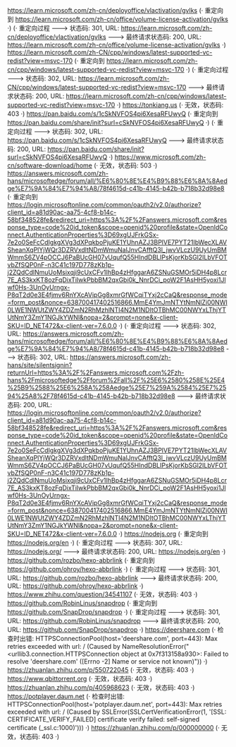 https://learn.microsoft.com/zh-cn/deployoffice/vlactivation/gvlks (· 重定向到 https://learn.microsoft.com/zh-cn/office/volume-license-activation/gvlks ·)
(· 重定向过程 ---> 状态码: 301, URL: https://learn.microsoft.com/zh-cn/deployoffice/vlactivation/gvlks ---> 最终请求状态码: 200, URL: https://learn.microsoft.com/zh-cn/office/volume-license-activation/gvlks ·)
https://learn.microsoft.com/zh-CN/cpp/windows/latest-supported-vc-redist?view=msvc-170 (· 重定向到 https://learn.microsoft.com/zh-cn/cpp/windows/latest-supported-vc-redist?view=msvc-170 ·)
(· 重定向过程 ---> 状态码: 302, URL: https://learn.microsoft.com/zh-CN/cpp/windows/latest-supported-vc-redist?view=msvc-170 ---> 最终请求状态码: 200, URL: https://learn.microsoft.com/zh-cn/cpp/windows/latest-supported-vc-redist?view=msvc-170 ·)
https://tonkiang.us (· 无效，状态码: 403 ·)
https://pan.baidu.com/s/1cSkNVFOS4pi6XesaRFUwyQ (· 重定向到 https://pan.baidu.com/share/init?surl=cSkNVFOS4pi6XesaRFUwyQ ·)
(· 重定向过程 ---> 状态码: 302, URL: https://pan.baidu.com/s/1cSkNVFOS4pi6XesaRFUwyQ ---> 最终请求状态码: 200, URL: https://pan.baidu.com/share/init?surl=cSkNVFOS4pi6XesaRFUwyQ ·)
https://www.microsoft.com/zh-cn/software-download/home (· 无效，状态码: 503 ·)
https://answers.microsoft.com/zh-hans/microsoftedge/forum/all/%E6%80%8E%E4%B9%88%E6%8A%8Aedge%E7%9A%84%E7%94%A8/78f4615d-c41b-4145-b42b-b718b32d98e8 (· 重定向到 https://login.microsoftonline.com/common/oauth2/v2.0/authorize?client_id=a81d90ac-aa75-4cf8-b14c-58bf348528fe&redirect_uri=https%3A%2F%2Fanswers.microsoft.com&response_type=code%20id_token&scope=openid%20profile&state=OpenIdConnect.AuthenticationProperties%3D69xgUJFrkGSx-7e2o0SeFcCdIgkgXVg3dXPqkboPjuKE1YUhnAZJ3BPlVE7PYT21IbWecXLAVSheanXqPlYjWQr3DZRVxdltNDmWmuNalJnvCAfftQ3l_jwvVLczU9UyUmBMWmmS6ZV4pOCCJ6PaBUcGH07vUqufQ55HIndDBLIPsKjorKbSGl2ILbVFOTvbZfSQP0nF-n3C41c197D778zKb1p-j2ZQdCdlNmuUoMsixqji9cUxCFv1IhBp4zHfggarA6ZSNuGSMOr5iDH4p8Lcr7E_AS3kxKT8ozFqDixTiIwkPbbBM2qxGbi0k_NnrDCi_poW2F1AsHH5yoxi1Jlwf0Hs-3UnOyUrngx-P8qT2d0e3E4fjmv6RnYXcAVipGg8xmrGfWCqiTYxj2cCaQ&response_mode=form_post&nonce=638700417402516866.MmE4YmJmNTYtNmNlZi00NWI0LWE1NWUtZWY4ZDZmN2RhMzhlNTI4N2M1NDItOTBhMC00NWYxLThjYTUtNmY3ZmY1NGJkYWNl&nopa=2&prompt=none&x-client-SKU=ID_NET472&x-client-ver=7.6.0.0 ·)
(· 重定向过程 ---> 状态码: 302, URL: https://answers.microsoft.com/zh-hans/microsoftedge/forum/all/%E6%80%8E%E4%B9%88%E6%8A%8Aedge%E7%9A%84%E7%94%A8/78f4615d-c41b-4145-b42b-b718b32d98e8 ---> 状态码: 302, URL: https://answers.microsoft.com/zh-hans/site/silentsignin?returnUrl=https%3A%2F%2Fanswers.microsoft.com%2Fzh-hans%2Fmicrosoftedge%2Fforum%2Fall%2F%25E6%2580%258E%25E4%25B9%2588%25E6%258A%258Aedge%25E7%259A%2584%25E7%2594%25A8%2F78f4615d-c41b-4145-b42b-b718b32d98e8 ---> 最终请求状态码: 200, URL: https://login.microsoftonline.com/common/oauth2/v2.0/authorize?client_id=a81d90ac-aa75-4cf8-b14c-58bf348528fe&redirect_uri=https%3A%2F%2Fanswers.microsoft.com&response_type=code%20id_token&scope=openid%20profile&state=OpenIdConnect.AuthenticationProperties%3D69xgUJFrkGSx-7e2o0SeFcCdIgkgXVg3dXPqkboPjuKE1YUhnAZJ3BPlVE7PYT21IbWecXLAVSheanXqPlYjWQr3DZRVxdltNDmWmuNalJnvCAfftQ3l_jwvVLczU9UyUmBMWmmS6ZV4pOCCJ6PaBUcGH07vUqufQ55HIndDBLIPsKjorKbSGl2ILbVFOTvbZfSQP0nF-n3C41c197D778zKb1p-j2ZQdCdlNmuUoMsixqji9cUxCFv1IhBp4zHfggarA6ZSNuGSMOr5iDH4p8Lcr7E_AS3kxKT8ozFqDixTiIwkPbbBM2qxGbi0k_NnrDCi_poW2F1AsHH5yoxi1Jlwf0Hs-3UnOyUrngx-P8qT2d0e3E4fjmv6RnYXcAVipGg8xmrGfWCqiTYxj2cCaQ&response_mode=form_post&nonce=638700417402516866.MmE4YmJmNTYtNmNlZi00NWI0LWE1NWUtZWY4ZDZmN2RhMzhlNTI4N2M1NDItOTBhMC00NWYxLThjYTUtNmY3ZmY1NGJkYWNl&nopa=2&prompt=none&x-client-SKU=ID_NET472&x-client-ver=7.6.0.0 ·)
https://nodejs.org (· 重定向到 https://nodejs.org/en ·)
(· 重定向过程 ---> 状态码: 307, URL: https://nodejs.org/ ---> 最终请求状态码: 200, URL: https://nodejs.org/en ·)
https://github.com/rozbo/hexo-abbrlink (· 重定向到 https://github.com/ohroy/hexo-abbrlink ·)
(· 重定向过程 ---> 状态码: 301, URL: https://github.com/rozbo/hexo-abbrlink ---> 最终请求状态码: 200, URL: https://github.com/ohroy/hexo-abbrlink ·)
https://www.zhihu.com/question/34541107 (· 无效，状态码: 403 ·)
https://github.com/RobinLinus/snapdrop (· 重定向到 https://github.com/SnapDrop/snapdrop ·)
(· 重定向过程 ---> 状态码: 301, URL: https://github.com/RobinLinus/snapdrop ---> 最终请求状态码: 200, URL: https://github.com/SnapDrop/snapdrop ·)
https://deershare.com (· 检查时出错: HTTPSConnectionPool(host='deershare.com', port=443): Max retries exceeded with url: / (Caused by NameResolutionError("<urllib3.connection.HTTPSConnection object at 0x7f313158a930>: Failed to resolve 'deershare.com' ([Errno -2] Name or service not known)")) ·)
https://zhuanlan.zhihu.com/p/550722045 (· 无效，状态码: 403 ·)
https://www.qbittorrent.org (· 无效，状态码: 403 ·)
https://zhuanlan.zhihu.com/p/405968623 (· 无效，状态码: 403 ·)
https://potplayer.daum.net (· 检查时出错: HTTPSConnectionPool(host='potplayer.daum.net', port=443): Max retries exceeded with url: / (Caused by SSLError(SSLCertVerificationError(1, '[SSL: CERTIFICATE_VERIFY_FAILED] certificate verify failed: self-signed certificate (_ssl.c:1000)'))) ·)
https://zhuanlan.zhihu.com/p/000000000 (· 无效，状态码: 403 ·)
